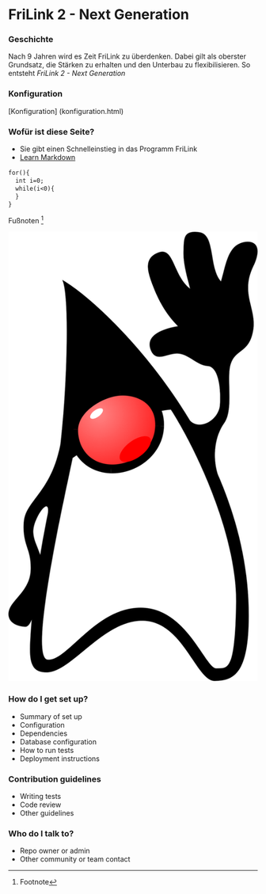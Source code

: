 # FriLink 2 - Next Generation

### Geschichte
Nach 9 Jahren wird es Zeit FriLink zu überdenken. Dabei gilt als oberster Grundsatz, die Stärken zu erhalten und den Unterbau zu flexibilisieren. So entsteht *FriLink 2 - Next Generation*

### Konfiguration

[Konfiguration] (konfiguration.html)

### Wofür ist diese Seite?

* Sie gibt einen Schnelleinstieg in das Programm FriLink
* [Learn Markdown](https://bitbucket.org/tutorials/markdowndemo)

```````
for(){
  int i=0;
  while(i<0){
  }
}
```````

Fußnoten [^1]

![FriLink](duke_wave.png)

[^1]: Footnote

### How do I get set up?

* Summary of set up
* Configuration
* Dependencies
* Database configuration
* How to run tests
* Deployment instructions

### Contribution guidelines ###

* Writing tests
* Code review
* Other guidelines

### Who do I talk to? ###

* Repo owner or admin
* Other community or team contact
